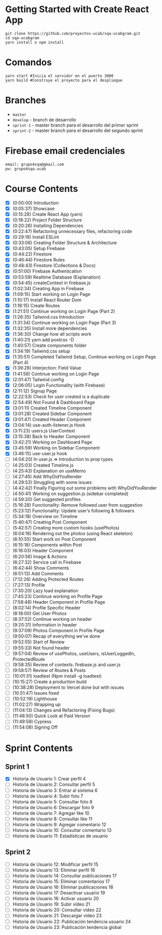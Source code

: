 # Getting Started with Create React App

```
git clone https://github.com/proyectos-ucab/sqa-ucabgram.git
cd sqa-ucabgram
yarn install o npm install
```

# Comandos

```
yarn start #Inicia el servidor en el puerto 3000
yarn build #Construye el proyecto para el despliegue
```

# Branches
* `master`
* `develop` - branch de desarrollo
* `sprint-1` - master branch para el desarrollo del primer sprint
* `sprint-2` - master branch para el desarrollo del segundo sprint

# Firebase email credenciales

```
email: grupo4sqa@gmail.com
pw: grupo4sqa.ucab
```

# Course Contents

- [x] (0:00:00) Introduction
- [x] (0:05:37) Showcase
- [x] (0:15:28) Create React App (yarn)
- [x] (0:18:22) Project Folder Structure
- [x] (0:20:26) Installing Dependencies
- [x] (0:22:47) Refactoring unnecessary files, refactoring code
- [x] (0:29:18) Install ESLint
- [x] (0:33:06) Creating Folder Structure & Architecture
- [x] (0:43:05) Setup Firebase
- [x] (0:44:22) Firestore
- [x] (0:46:44) Firestore Rules
- [x] (0:48:43) Firestore (Collections & Docs)
- [x] (0:51:00) Firebase Authentication
- [x] (0:53:59) Realtime Database (Explanation)
- [x] (0:54:45) createContext in firebase.js
- [x] (1:02:34) Creating App in Firebase
- [x] (1:09:15) Start working on Login Page
- [x] (1:10:17) Install React Router Dom
- [x] (1:18:15) Create Routes
- [x] (1:21:51) Continue working on Login Page (Part 2)
- [x] (1:26:35) Tailwind.css Introduction
- [x] (1:31:34) Continue working on Login Page (Part 3)
- [x] (1:32:35) Install more dependencies
- [x] (1:36:30) Change how all scripts work
- [x] (1:40:21) yarn add postcss -D
- [x] (1:40:57) Create components folder
- [x] (1:34:19) Tailwind.css setup
- [x] (1:35:51) Completed Tailwind Setup, Continue working on Login Page (Part 4)
- [x] (1:39:28) Interjection: Field Value
- [x] (1:41:56) Continue working on Login Page
- [x] (2:01:47) Tailwind.config
- [x] (2:06:05) Login Functionality (with Firebase)
- [x] (2:11:12) Signup Page
- [x] (2:22:53) Check for user created is a duplicate
- [x] (2:54:49) Not Found & Dashboard Page
- [x] (3:01:11) Created Timeline Component
- [x] (3:01:28) Created Sidebar Component
- [x] (3:01:47) Created Header Component
- [x] (3:04:14) use-auth-listener.js Hook
- [x] (3:11:23) users.js UserContext
- [x] (3:15:38) Back to Header Component
- [x] (3:42:21) Working on Dashboard Page
- [x] (3:45:59) Working on Sidebar Component
- [x] (3:46:15) use-user.js hook
- [ ] (4:04:20) In user.js ⇒ Introduction to prop types
- [ ] (4:25:03) Created Timeline.js
- [ ] (4:25:43) Explanation on useMemo
- [ ] (4:27:45) Add WhyDidYouRender
- [ ] (4:29:53) Struggling with some issues
- [ ] (4:42:42) Finally Figuring out some problems with WhyDidYouRender
- [ ] (4:50:41) Working on suggestion.js (sidebar completed)
- [ ] (4:59:20) Get suggested profiles
- [ ] (5:16:28) Functionality: Remove followed user from suggestion
- [ ] (5:23:12) Functionality: Update user’s following & followers
- [ ] (5:34:18) Overview on Timeline
- [ ] (5:40:47) Creating Post Component
- [ ] (5:42:57) Creating more custom hooks (usePhotos)
- [ ] (6:04:16) Rendering out the photos (using React skeleton)
- [ ] (6:10:55) Start work on Post Component
- [ ] (6:15:18) Components within Post
- [ ] (6:16:03) Header Component
- [ ] (6:20:56) Image & Actions
- [ ] (6:27:32) Service call in Firebase
- [ ] (6:42:44) Show Comments
- [ ] (6:51:13) Add Comments
- [ ] (7:12:26) Adding Protected Routes
- [ ] (7:27:13) Profile
- [ ] (7:30:20) Lazy load explanation
- [ ] (7:45:23) Continue working on Profile Page
- [ ] (7:58:48) Header Component in Profile Page
- [ ] (8:02:14) Profile Specific Header
- [ ] (8:18:00) Get User Photos
- [ ] (8:37:52) Continue working on header
- [ ] (9:20:31) Information in header
- [ ] (9:37:09) Photos Component in Profile Page
- [ ] (9:50:07) Recap of everything we’ve done
- [ ] (9:52:55) Start of Review
- [ ] (9:55:33) Not found header
- [ ] (9:57:04) Review of usePhotos, useUsers, isUserLoggedIn, ProtectedRoute
- [ ] (9:58:35) Review of contexts: firebase.js and user.js
- [ ] (9:58:57) Review of Routes & Posts
- [ ] (10:01:31) loadtest (Npm install -g loadtest)
- [ ] (10:15:27) Create a production build
- [ ] (10:38:28) Deployment to Vercel done but with issues
- [ ] (10:51:47) Issues fixed
- [ ] (10:52:19) Lighthouse
- [ ] (11:02:27) Wrapping up
- [ ] (11:04:13) Changes and Refactoring (Fixing Bugs)
- [ ] (11:48:50) Quick Look at Paid Version
- [ ] (11:49:59) Cypress
- [ ] (11:54:08) Signing Off

# Sprint Contents

## Sprint 1

- [x] Historia de Usuario 1: Crear perfil 4
- [ ] Historia de Usuario 2: Consultar perfil 5
- [ ] Historia de Usuario 3: Entrar al sistema 6
- [ ] Historia de Usuario 4: Subir foto 7
- [ ] Historia de Usuario 5: Consultar foto 8
- [ ] Historia de Usuario 6: Descargar foto 9
- [ ] Historia de Usuario 7: Agregar like 10
- [ ] Historia de Usuario 8: Consultar like 11
- [ ] Historia de Usuario 9: Agregar comentario 12
- [ ] Historia de Usuario 10: Consultar comentario 13
- [ ] Historia de Usuario 11: Estadísticas de usuario

## Sprint 2

- [ ] Historia de Usuario 12: Modificar perfil 15
- [ ] Historia de Usuario 13: Eliminar perfil 16
- [ ] Historia de Usuario 14: Consultar publicaciones 17
- [ ] Historia de Usuario 15: Eliminar comentarios 17
- [ ] Historia de Usuario 16: Eliminar publicaciones 18
- [ ] Historia de Usuario 17: Desactivar usuario 19
- [ ] Historia de Usuario 18: Activar usuario 20
- [ ] Historia de Usuario 19: Subir vídeo 21
- [ ] Historia de Usuario 20: Consultar vídeo 22
- [ ] Historia de Usuario 21: Descargar vídeo 23
- [ ] Historia de Usuario 22: Publicación tendencia usuario 24
- [ ] Historia de Usuario 23: Publicación tendencia global

